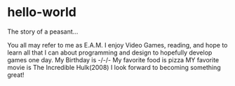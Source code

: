 # hello-world
The story of a peasant...

You all may refer to me as E.A.M.
I enjoy Video Games, reading, and hope to learn all that I can about programming and design to hopefully develop games one day.
My Birthday is -/-/-
My favorite food is pizza
MY favorite movie is The Incredible Hulk(2008)
I look forward to becoming something great!
